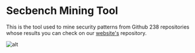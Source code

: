 # Secbench Mining Tool

This is the tool used to mine security patterns from Github 238 repositories whose results you can check on our [website's](https://github.com/TQRG/secbench) repository.

![alt](https://github.com/TQRG/secbench/blob/master/static/images/methodology.png?raw=true)

